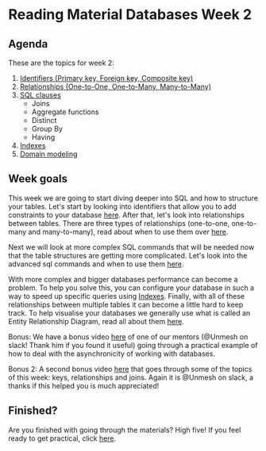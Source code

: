 # Reading Material Databases Week 2

## Agenda

These are the topics for week 2:

1. [Identifiers (Primary key, Foreign key, Composite key)](https://hackyourfuture.github.io/study/#/databases/sql/identifiers)
2. [Relationships (One-to-One, One-to-Many, Many-to-Many)](https://hackyourfuture.github.io/study/#/databases/sql/relationships)
3. [SQL clauses](https://hackyourfuture.github.io/study/#/databases/sql/advanced-sql)
    - Joins
    - Aggregate functions
    - Distinct
    - Group By
    - Having
4. [Indexes](https://hackyourfuture.github.io/study/#/databases/sql/indexes)
5. [Domain modeling](https://hackyourfuture.github.io/study/#/databases/sql/domain-modeling)

## Week goals

This week we are going to start diving deeper into SQL and how to structure your tables. Let's start by looking into
identifiers that allow you to add constraints to your
database [here](https://hackyourfuture.github.io/study/#/databases/sql/identifiers). After that, let's look into
relationships between tables. There are three types of relationships (one-to-one, one-to-many and many-to-many), read
about when to use them over [here](https://hackyourfuture.github.io/study/#/databases/sql/relationships).

Next we will look at more complex SQL commands that will be needed now that the table structures are getting more
complicated. Let's look into the advanced sql commands and when to use
them [here](https://hackyourfuture.github.io/study/#/databases/sql/advanced-sql).

With more complex and bigger databases performance can become a problem. To help you solve this, you can configure your
database in such a way to speed up specific queries
using [Indexes](https://hackyourfuture.github.io/study/#/databases/sql/indexes). Finally, with all of these
relationships between multiple tables it can become a little hard to keep track. To help visualise your databases we
generally use what is called an Entity Relationship Diagram, read all about
them [here](https://hackyourfuture.github.io/study/#/databases/sql/domain-modeling).

Bonus: We have a bonus video [here](https://www.youtube.com/watch?v=8yIuyUum3XU) of one of our mentors (@Unmesh on
slack! Thank him if you found it useful) going through a practical example of how to deal with the asynchronicity of
working with databases.

Bonus 2: A second bonus video [here](https://www.youtube.com/watch?v=H08wAwrWEec) that goes through some of the topics
of this week: keys, relationships and joins. Again it is @Unmesh on slack, a thanks if this helped you is much
appreciated!

## Finished?

Are you finished with going through the materials? High five! If you feel ready to get practical,
click [here](./MAKEME.md).
